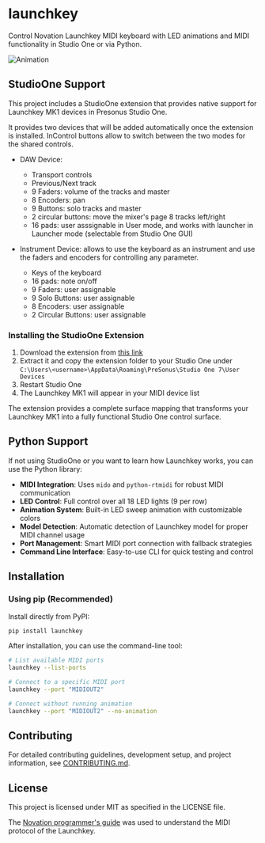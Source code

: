 # launchkey

Control Novation Launchkey MIDI keyboard with LED animations and MIDI functionality in Studio One or via Python.

![Animation](https://github.com/user-attachments/assets/7bc74796-42e6-432a-b0c4-b2bb83b66e5e)

## StudioOne Support

This project includes a StudioOne extension that provides native support for Launchkey MK1 devices in Presonus Studio One.

It provides two devices that will be added automatically once the extension is installed. InControl buttons allow to switch between the two modes for the shared controls.

- DAW Device:
  - Transport controls
  - Previous/Next track
  - 9 Faders: volume of the tracks and master
  - 8 Encoders: pan
  - 9 Buttons: solo tracks and master
  - 2 circular buttons: move the mixer's page 8 tracks left/right
  - 16 pads: user asssignable in User mode, and works with launcher in Launcher mode (selectable from Studio One GUI)

- Instrument Device: allows to use the keyboard as an instrument and use the faders and encoders for controlling any parameter.
  - Keys of the keyboard
  - 16 pads: note on/off
  - 9 Faders: user assignable
  - 9 Solo Buttons: user assignable
  - 8 Encoders: user assignable
  - 2 Circular Buttons: user assignable

### Installing the StudioOne Extension

1. Download the extension from [this link](https://github.com/aminya/launchkey/releases/download/v0.1.1/io.github.aminya.launchkeymk1.device.zip)
2. Extract it and copy the extension folder to your Studio One under `C:\Users\<username>\AppData\Roaming\PreSonus\Studio One 7\User Devices`
3. Restart Studio One
4. The Launchkey MK1 will appear in your MIDI device list

The extension provides a complete surface mapping that transforms your Launchkey MK1 into a fully functional Studio One control surface.

## Python Support

If not using StudioOne or you want to learn how Launchkey works, you can use the Python library:

- **MIDI Integration**: Uses `mido` and `python-rtmidi` for robust MIDI communication
- **LED Control**: Full control over all 18 LED lights (9 per row)
- **Animation System**: Built-in LED sweep animation with customizable colors
- **Model Detection**: Automatic detection of Launchkey model for proper MIDI channel usage
- **Port Management**: Smart MIDI port connection with fallback strategies
- **Command Line Interface**: Easy-to-use CLI for quick testing and control

## Installation

### Using pip (Recommended)

Install directly from PyPI:

```bash
pip install launchkey
```

After installation, you can use the command-line tool:

```bash
# List available MIDI ports
launchkey --list-ports

# Connect to a specific MIDI port
launchkey --port "MIDIOUT2"

# Connect without running animation
launchkey --port "MIDIOUT2" --no-animation
```

## Contributing

For detailed contributing guidelines, development setup, and project information, see [CONTRIBUTING.md](CONTRIBUTING.md).

## License

This project is licensed under MIT as specified in the LICENSE file.


The [Novation programmer's guide](https://fael-downloads-prod.focusrite.com/customer/prod/s3fs-public/novation/downloads/10535/launchkey-mk2-programmers-reference-guide.pdf) was used to understand the MIDI protocol of the Launchkey.
